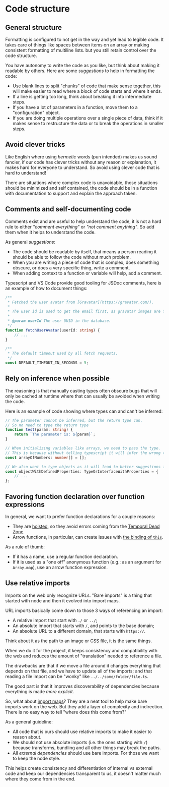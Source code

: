 # Code structure

## General structure

Formatting is configured to not get in the way and yet lead to legible code. It takes care of things like spaces between items on an array or making consistent formatting of multiline lists. but you still retain control over the code structure.

You have autonomy to write the code as you like, but think about making it readable by others.
Here are some _suggestions_ to help in formatting the code:

- Use blank lines to split "chunks" of code that make sense together, this will make easier to read where a block of code starts and where it ends.
- If a line is getting too long, think about breaking it into intermediate steps.
- If you have a lot of parameters in a function, move them to a "configuration" object.
- If you are doing multiple operations over a single piece of data, think if it makes sense to restructure the data or to break the operations in smaller steps.

## Avoid clever tricks

Like English where using _hermetic_ words (pun intended) makes us sound fancier, if our code has clever tricks without any reason or explanation, it makes hard for everyone to understand. So avoid using clever code that is hard to understand!

There are situations where complex code is unavoidable, those situations should be minimized and self contained, the code should be in a function with documentation to support and explain the approach taken.

## Comments and self-documenting code

Comments exist and are useful to help understand the code, it is not a hard rule to either _"comment everything"_ or _"not comment anything"_. So add them when it helps to understand the code.

As general _suggestions_:

- The code should be readable by itself, that means a person reading it should be able to follow the code without much problem.
- When you are writing a piece of code that is complex, does something obscure, or does a very specific thing, write a comment.
- When adding context to a function or variable will help, add a comment.

Typescript and VS Code provide good tooling for JSDoc comments, here is an example of how to document things:

```typescript
/**
 * Fetched the user avatar from [Gravatar](https://gravatar.com/).
 *
 * The user id is used to get the email first, as gravatar images are fetched using the email.
 *
 * @param userId The user UUID in the database.
 */
function fetchUserAvatar(userId: string) {
	// ...
}

/**
 * The default timeout used by all fetch requests.
 */
const DEFAULT_TIMEOUT_IN_SECONDS = 5;
```

## Rely on inference when possible

The reasoning is that manually casting types often obscure bugs that will only be cached at runtime where that can usually be avoided when writing the code.

Here is an example of code showing where types can and can't be inferred:

```typescript
// The parameter cannot be inferred, but the return type can.
// So no need to type the return type
function test(param: string) {
	return `The parameter is: ${param}`;
}

// When initializing variables like arrays, we need to pass the type.
// This is because without telling typescript it will infer the wrong type.
const arrayOfNumbers: number[] = [];

// We also want to type objects as it will lead to better suggestions for the properties.
const objectWithDefinedProperties: TypeOrInterfaceWithProperties = {
	// ...
};
```

## Favoring function declaration over function expressions

In general, we want to prefer function declarations for a couple reasons:

- They are [hoisted](https://developer.mozilla.org/en-US/docs/Glossary/Hoisting), so they avoid errors coming from the [Temporal Dead Zone](https://developer.mozilla.org/en-US/docs/Web/JavaScript/Reference/Statements/let#temporal_dead_zone_tdz)
- Arrow functions, in particular, can create issues with [the binding of `this`](https://developer.mozilla.org/en-US/docs/Web/JavaScript/Reference/Functions/Arrow_functions#cannot_be_used_as_methods).

As a rule of thumb:

- If it has a name, use a regular function declaration.
- If it is used as a "one off" anonymous function (e.g.: as an argument for `Array.map`), use an arrow function expression.

## Use relative imports

Imports on the web only recognize URLs. "Bare imports" is a thing that started with node and then it evolved into import maps.

URL imports basically come down to those 3 ways of referencing an import:

- A relative import that start with `./` or `../`;
- An absolute import that starts with `/`, and points to the base domain;
- An absolute URL to a different domain, that starts with `https://`.

Think about it as the path to an image or CSS file, it is the same things.

When we do it for the project, it keeps consistency and compatibility with the web and reduces the amount of "translation" needed to reference a file.

The drawbacks are that if we move a file around it changes everything that depends on that file, and we have to update all of the imports; and that reading a file import can be "wonky" like `../../some/folder/file.ts`.

The good part is that it improves discoverability of dependencies because everything is made _more explicit_.

So, what about [import maps](https://developer.mozilla.org/en-US/docs/Web/HTML/Element/script/type/importmap)? They are a neat tool to help make bare imports work on the web. But they add a layer of complexity and indirection. There is no easy way to tell "where does this come from?"

As a general guideline:

- All code that is ours should use relative imports to make it easier to reason about.
- We should not use absolute imports (i.e. the ones starting with `/`) because transforms, bundling and all other things may break the paths.
- All _external dependencies_ should use bare imports. For those we want to keep the node style.

This helps create consistency and differentiation of internal vs external code and keep our dependencies transparent to us, it doesn't matter much where they come from in the end.
